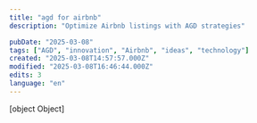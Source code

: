 ```yaml
---
title: "agd for airbnb"
description: "Optimize Airbnb listings with AGD strategies"

pubDate: "2025-03-08"
tags: ["AGD", "innovation", "Airbnb", "ideas", "technology"]
created: "2025-03-08T14:57:57.000Z"
modified: "2025-03-08T16:46:44.000Z"
edits: 3
language: "en"
---
```


[object Object]